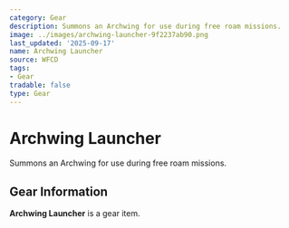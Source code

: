 ```yaml
---
category: Gear
description: Summons an Archwing for use during free roam missions.
image: ../images/archwing-launcher-9f2237ab90.png
last_updated: '2025-09-17'
name: Archwing Launcher
source: WFCD
tags:
- Gear
tradable: false
type: Gear
---
```


# Archwing Launcher

Summons an Archwing for use during free roam missions.

## Gear Information

**Archwing Launcher** is a gear item.

